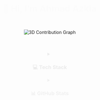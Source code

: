 <div align="center">
  <h1 style="animation: fadeIn 1s ease-in-out;">👋 Hi, I’m Ahmad Azkia</h1>
  <p style="animation: fadeIn 1.5s ease-in-out;">A passionate developer from Indonesia. Welcome to my GitHub profile!</p>
</div>

<div align="center">
  <img src="profile-3d-contrib/profile-tokyonight.svg" alt="3D Contribution Graph"/>
</div>

<div align="center" style="animation: fadeIn 2s ease-in-out;">
  <a href="https://instagram.com/ahmad_azkia">
    <img src="https://img.shields.io/badge/Instagram-%23E4405F.svg?style=for-the-badge&logo=Instagram&logoColor=white" alt="Instagram"/>
  </a>
  <a href="mailto:ahmadazkia5@gmail.com">
    <img src="https://img.shields.io/badge/Email-D14836?style=for-the-badge&logo=gmail&logoColor=white" alt="Email"/>
  </a>
</div>

<br/>

<details align="center" style="animation: slideIn 1s ease-out;">
  <summary><h3 align="center">💻 Tech Stack</h3></summary>
  <p align="center">
    <img src="https://img.shields.io/badge/javascript-%23323330.svg?style=for-the-badge&logo=javascript&logoColor=%23F7DF1E" alt="JavaScript"/>
    <img src="https://img.shields.io/badge/typescript-%23007ACC.svg?style=for-the-badge&logo=typescript&logoColor=white" alt="TypeScript"/>
    <img src="https://img.shields.io/badge/php-%23777BB4.svg?style=for-the-badge&logo=php&logoColor=white" alt="PHP"/>
    <img src="https://img.shields.io/badge/kotlin-%237F52FF.svg?style=for-the-badge&logo=kotlin&logoColor=white" alt="Kotlin"/>
    <img src="https://img.shields.io/badge/Next-black?style=for-the-badge&logo=next.js&logoColor=white" alt="Next JS"/>
    <img src="https://img.shields.io/badge/node.js-6DA55F?style=for-the-badge&logo=node.js&logoColor=white" alt="NodeJS"/>
    <img src="https://img.shields.io/badge/laravel-%23FF2D20.svg?style=for-the-badge&logo=laravel&logoColor=white" alt="Laravel"/>
    <img src="https://img.shields.io/badge/Canva-%2300C4CC.svg?style=for-the-badge&logo=Canva&logoColor=white" alt="Canva"/>
  </p>
</details>

<details align="center" style="animation: slideIn 1.5s ease-out;">
  <summary><h3 align="center">📊 GitHub Stats</h3></summary>
  <p align="center">
    <img src="https://github-readme-stats.vercel.app/api?username=AhmadAzkia&theme=tokyonight&hide_border=false&include_all_commits=false&count_private=false" alt="AhmadAzkia's GitHub Stats"/>
    <br/>
    <img src="https://nirzak-streak-stats.vercel.app/?user=AhmadAzkia&theme=tokyonight&hide_border=false" alt="AhmadAzkia's Streak Stats"/>
    <img src="https://github-readme-stats.vercel.app/api/top-langs/?username=AhmadAzkia&theme=tokyonight&hide_border=false&include_all_commits=false&count_private=false&layout=compact" alt="AhmadAzkia's Top Languages"/>
  </p>
</details>

<br/>

<div align="center" style="animation: fadeIn 2.5s ease-in-out;">
  [![](https://visitcount.itsvg.in/api?id=AhmadAzkia&icon=0&color=0)](https://visitcount.itsvg.in)
</div>

<style>
  @keyframes fadeIn {
    from { opacity: 0; }
    to { opacity: 1; }
  }
  @keyframes slideIn {
    from { transform: translateY(20px); opacity: 0; }
    to { transform: translateY(0); opacity: 1; }
  }
</style>
